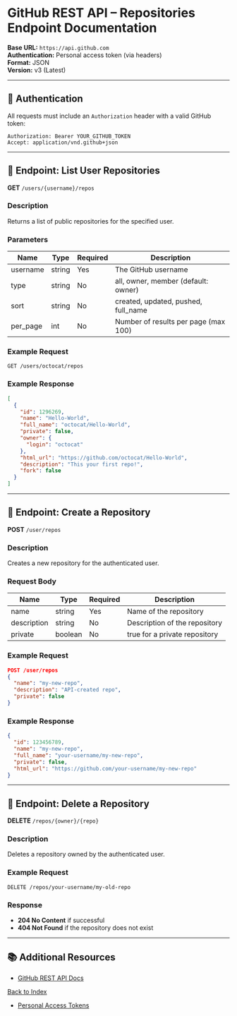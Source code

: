 # GitHub REST API – Repositories Endpoint Documentation

**Base URL:** `https://api.github.com`  
**Authentication:** Personal access token (via headers)  
**Format:** JSON  
**Version:** v3 (Latest)

---

## 🔐 Authentication

All requests must include an `Authorization` header with a valid GitHub token:

```
Authorization: Bearer YOUR_GITHUB_TOKEN
Accept: application/vnd.github+json
```

---

## 📘 Endpoint: List User Repositories

**GET** `/users/{username}/repos`

### Description  
Returns a list of public repositories for the specified user.

### Parameters  
| Name     | Type   | Required | Description                          |
|----------|--------|----------|--------------------------------------|
| username | string | Yes      | The GitHub username                  |
| type     | string | No       | all, owner, member (default: owner)  |
| sort     | string | No       | created, updated, pushed, full_name  |
| per_page | int    | No       | Number of results per page (max 100) |

### Example Request  
```
GET /users/octocat/repos
```

### Example Response  
```json
[
  {
    "id": 1296269,
    "name": "Hello-World",
    "full_name": "octocat/Hello-World",
    "private": false,
    "owner": {
      "login": "octocat"
    },
    "html_url": "https://github.com/octocat/Hello-World",
    "description": "This your first repo!",
    "fork": false
  }
]
```

---

## 📘 Endpoint: Create a Repository

**POST** `/user/repos`

### Description  
Creates a new repository for the authenticated user.

### Request Body  
| Name        | Type    | Required | Description                       |
|-------------|---------|----------|-----------------------------------|
| name        | string  | Yes      | Name of the repository            |
| description | string  | No       | Description of the repository     |
| private     | boolean | No       | true for a private repository     |

### Example Request  
```json
POST /user/repos
{
  "name": "my-new-repo",
  "description": "API-created repo",
  "private": false
}
```

### Example Response  
```json
{
  "id": 123456789,
  "name": "my-new-repo",
  "full_name": "your-username/my-new-repo",
  "private": false,
  "html_url": "https://github.com/your-username/my-new-repo"
}
```

---

## 📘 Endpoint: Delete a Repository

**DELETE** `/repos/{owner}/{repo}`

### Description  
Deletes a repository owned by the authenticated user.

### Example Request  
```
DELETE /repos/your-username/my-old-repo
```

### Response  
- **204 No Content** if successful  
- **404 Not Found** if the repository does not exist

---

## 📚 Additional Resources
- [GitHub REST API Docs](https://docs.github.com/en/rest)


[Back to Index](https://github.com/magnolianat/Technical-Portfolio/blob/main/Technical%20Writing%20Portfolio%20Index.md)
- [Personal Access Tokens](https://github.com/settings/tokens)

